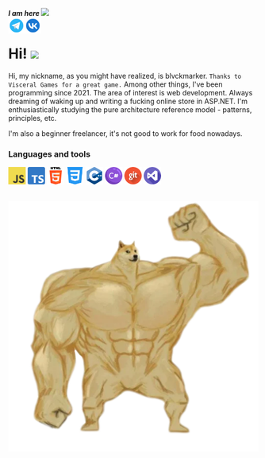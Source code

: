 ***I am here <img width="20px" src="https://user-images.githubusercontent.com/96735303/187690674-4fcd3108-f083-4c2d-bf79-4b3a8e41b74f.png"/>***
<a href="https://t.me/blvckmarker"> </br>
  <img align="left" width="33px" src="https://github.com/blvckmarker/blvckmarker/blob/main/root/telegram.svg">
</a>
<a href="https://vk.com/blvckmarker">
  <img align="left" height="33px" src="https://github.com/blvckmarker/blvckmarker/blob/main/root/vk-icon.svg">         
</a>


# Hi! <img width="55px" src="https://user-images.githubusercontent.com/96735303/187716002-8cc2bbb5-86ff-486a-a0fe-502eb4aae6e2.png"/>
Hi, my nickname, as you might have realized, is blvckmarker. <code>Thanks to Visceral Games for a great game.</code>
Among other things, I've been programming since 2021. The area of interest is web development. Always dreaming of waking up and writing a fucking online store in ASP.NET. I'm enthusiastically studying the pure architecture reference model - patterns, principles, etc.

I'm also a beginner freelancer, it's not good to work for food nowadays.

### **Languages and tools**
<code><img height="35" src="https://raw.githubusercontent.com/github/explore/80688e429a7d4ef2fca1e82350fe8e3517d3494d/topics/javascript/javascript.png"></code>
<code><img height="35" src="https://github.com/blvckmarker/blvckmarker/blob/main/root/typescript.png"></code>
<code><img height="35" src="https://github.com/blvckmarker/blvckmarker/blob/main/root/html.png"></code>
<code><img height="35" src="https://github.com/blvckmarker/blvckmarker/blob/main/root/css.png"></code>
<code><img height="35" src="https://github.com/blvckmarker/blvckmarker/blob/main/root/cplus.png"></code>
<code><img height="35" src="https://github.com/blvckmarker/blvckmarker/blob/main/root/csharp.png"></code>
<code><img height="35" src="https://github.com/blvckmarker/blvckmarker/blob/main/root/git.png"></code>
<code><img height="35" src="https://github.com/blvckmarker/blvckmarker/blob/main/root/visual-studio.png"></code>
<br/><br/>

<p align="center">
<img src="https://github.com/blvckmarker/blvckmarker/blob/main/root/sticker.png"/>
</p>
